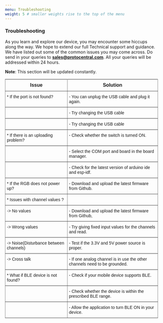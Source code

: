 ```yaml
---
menu: Troubleshooting
weight: 5 # smaller weights rise to the top of the menu
---
```


### Troubleshooting

As you learn and explore our device, you may encounter some hiccups along the way. We hope to extend our full Technical support and guidance. We have listed out some of the common issues you may come across. Do send in your queries to **sales@protocentral.com**. All your queries will be addressed within 24 hours.

**Note**: This section will be updated constantly.

<style type="text/css">
.tg  {border-collapse:collapse;border-spacing:0;}
.tg td{font-family:Arial, sans-serif;font-size:14px;padding:10px 5px;border-style:solid;border-width:1px;overflow:hidden;word-break:normal;border-color:black;}
.tg th{font-family:Arial, sans-serif;font-size:14px;font-weight:normal;padding:10px 5px;border-style:solid;border-width:1px;overflow:hidden;word-break:normal;border-color:black;}
.tg .tg-ui9f{font-size:16px;font-family:Tahoma, Geneva, sans-serif !important;;border-color:inherit;text-align:center;vertical-align:top}
.tg .tg-0pky{border-color:inherit;text-align:left;vertical-align:top}
</style>
<table class="tg">
  <tr>
    <th class="tg-ui9f"><span style="font-weight:bold">Issue</span></th>
    <th class="tg-ui9f"><span style="font-weight:bold">Solution</span></th>
  </tr>
  <tr>
    <td class="tg-0pky">* If the port is not found?</td>
    <td class="tg-0pky">- You can unplug the USB cable and plug it again.</td>
  </tr>
  <tr>
    <td class="tg-0pky"></td>
    <td class="tg-0pky">- Try changing the USB cable</td>
  </tr>
  <tr>
    <td class="tg-0pky"></td>
    <td class="tg-0pky">- Try changing the USB cable</td>
  </tr>
  <tr>
    <td class="tg-0pky">* If there is an uploading problem?</td>
    <td class="tg-0pky">- Check whether the switch is turned ON.</td>
  </tr>
  <tr>
    <td class="tg-0pky"></td>
    <td class="tg-0pky">- Select the COM port and board in the board manager.</td>
  </tr>
  <tr>
    <td class="tg-0pky"></td>
    <td class="tg-0pky">- Check for the latest version of arduino ide and esp-idf.</td>
  </tr>
  <tr>
    <td class="tg-0pky">* If the RGB does not power up?</td>
    <td class="tg-0pky">- Download and upload the latest firmware from Github.</td>
  </tr>
  <tr>
    <td class="tg-0pky">* Issues with channel values ?</td>
    <td class="tg-0pky"></td>
  </tr>
  <tr>
    <td class="tg-0pky">-&gt; No values</td>
    <td class="tg-0pky">- Download and upload the latest firmware from Github,</td>
  </tr>
  <tr>
    <td class="tg-0pky">-&gt; Wrong values</td>
    <td class="tg-0pky">- Try giving fixed input values for the channels and read.</td>
  </tr>
  <tr>
    <td class="tg-0pky">-&gt; Noise(Disturbance between channels)</td>
    <td class="tg-0pky">- Test if the 3.3V and 5V power source is proper.</td>
  </tr>
  <tr>
    <td class="tg-0pky">-&gt; Cross talk</td>
    <td class="tg-0pky">- If one analog channel is in use the other channels need to be grounded.</td>
  </tr>
  <tr>
    <td class="tg-0pky">* What if BLE device is not found?</td>
    <td class="tg-0pky">- Check if your mobile device supports BLE.</td>
  </tr>
  <tr>
    <td class="tg-0pky"></td>
    <td class="tg-0pky">- Check whether the device is within the prescribed BLE range.</td>
  </tr>
  <tr>
    <td class="tg-0pky"></td>
    <td class="tg-0pky">- Allow the application to turn BLE ON in your device.</td>
  </tr>
</table>
